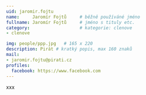 ```yaml
---
uid: jaromir.fojtu
name:     Jaromír Fojtů  	# běžně používáné jméno
fullname: Jaromír Fojtů 	# jméno s tituly etc.
category:                   # kategorie: clenove
- clenove

img: people/ppp.jpg   # 165 x 220
description: Pirát # kratký popis, max 160 znaků
mail:
- jaromir.fojtu@pirati.cz
profiles:
  facebook: https://www.facebook.com
---
```


xxx
